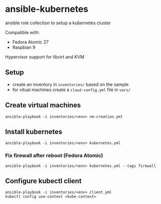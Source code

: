 # ansible-kubernetes

ansible role collection to setup a kubernetes cluster

Compatible with:
- Fedora Atomic 27
- Raspbian 9

Hypervisor support for libvirt and KVM

## Setup

- create an inventory in `inventories/` based on the sample
- for vitual machines create a `cloud-config.yml` file in `vars/`

## Create virtual machines

    ansible-playbook -i inventories/<env> vm-creation.yml

## Install kubernetes

    ansible-playbook -i inventories/<env> kubernetes.yml

### Fix firewall after reboot (Fedora Atomic)

    ansible-playbook -i inventories/<env> kubernetes.yml --tags firewall

## Configure kubectl client

    ansible-playbook -i inventories/<env> client.yml
    kubectl config use-context <kube-context>